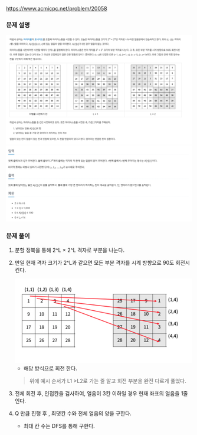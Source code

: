 https://www.acmicpc.net/problem/20058

### 문제 설명

<img src="./img1.png" width="1000" heithg="500">
<img src="./img2.png" width="1000" heithg="500">

### 문제 풀이

1. 분할 정복을 통해 2^L × 2^L 격자로 부분을 나눈다.
2. 만일 현재 격자 크기가 2^L과 같으면 모든 부분 격자를 시계 방향으로 90도 회전시킨다.

    <img src="./img3.png" width="500" heithg="500">
    
    - 해당 방식으로 회전 한다.

   > 위에 예시 순서가 L1 >L2로 가는 줄 알고 회전 부분을 완전 다르게 풀었다.

3. 전체 회전 후, 인접칸을 검사하여, 얼음이 3칸 이하일 경우 현재 좌표의 얼음을 1줄인다.
4. Q 만큼 진행 후 , 최댓칸 수와 전체 얼음의 양을 구한다.
   - 최대 칸 수는 DFS를 통해 구한다.
